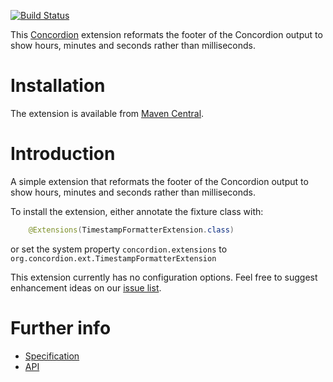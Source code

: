 [![Build Status](https://travis-ci.org/concordion/concordion-timestamp-formatter-extension.svg?branch=master)](https://travis-ci.org/concordion/concordion-timestamp-formatter-extension)

This [Concordion](http://www.concordion.org) extension reformats the footer of the Concordion output to show hours, minutes and seconds rather than milliseconds.

# Installation
The extension is available from [Maven Central](http://search.maven.org/#artifactdetails%7Corg.concordion%7Cconcordion-timestamp-formatter-extension%7C1.1.2%7Cjar).</a>

# Introduction

A simple extension that reformats the footer of the Concordion output to show hours, minutes and seconds rather than milliseconds.

To install the extension, either annotate the fixture class with:

```java
    @Extensions(TimestampFormatterExtension.class)
```

or set the system property `concordion.extensions` to `org.concordion.ext.TimestampFormatterExtension`

This extension currently has no configuration options. Feel free to suggest enhancement ideas on our [issue list](https://github.com/concordion/concordion-timestamp-formatter-extension/issues).

# Further info

* [Specification](http://concordion.github.io/concordion-timestamp-formatter-extension/spec/TimestampFormatter.html)
* [API](http://concordion.github.io/concordion-timestamp-formatter-extension/api/index.html)
